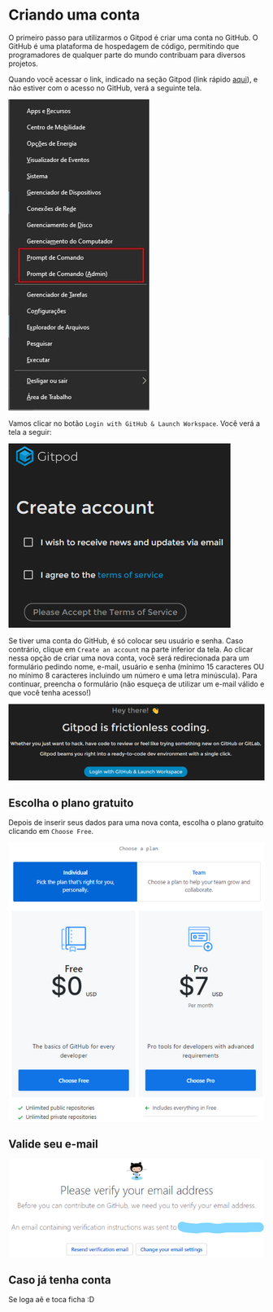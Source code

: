 # Criando uma conta

O primeiro passo para utilizarmos o Gitpod é criar uma conta no GitHub. O GitHub é uma plataforma de hospedagem de código, permitindo que programadores de qualquer parte do mundo contribuam para diversos projetos.

Quando você acessar o link, indicado na seção Gitpod \(link rápido [aqui](https://gitpod.io/#https://github.com/dgtaquara/dg-workspace)\), e não estiver com o acesso no GitHub, verá a seguinte tela.

![Tela inicial do Gitpod](../.gitbook/assets/image%20%286%29.png)

Vamos clicar no botão `Login with GitHub & Launch Workspace`. Você verá a tela a seguir:

![Tela de acesso ao Github](../.gitbook/assets/image%20%287%29.png)

Se tiver uma conta do GitHub, é só colocar seu usuário e senha. Caso contrário, clique em `Create an account` na parte inferior da tela. Ao clicar nessa opção de criar uma nova conta, você será redirecionada para um formulário pedindo nome, e-mail, usuário e senha \(mínimo 15 caracteres OU no mínimo 8 caracteres incluindo um número e uma letra minúscula\). Para continuar, preencha o formulário \(não esqueça de utilizar um e-mail válido e que você tenha acesso!\)

![Tela de cadastro do Github](../.gitbook/assets/image%20%282%29.png)

## Escolha o plano gratuito

Depois de inserir seus dados para uma nova conta, escolha o plano gratuito clicando em `Choose Free`.

![Tela de escolha de plano](../.gitbook/assets/image%20%281%29.png)

## Valide seu e-mail

![Tela de pedido de verifica&#xE7;&#xE3;o de e-mail](../.gitbook/assets/image%20%284%29.png)

## Caso já tenha conta

Se loga aê e toca ficha :D

